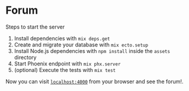 # Forum

Steps to start the server

  1. Install dependencies with `mix deps.get`
  2. Create and migrate your database with `mix ecto.setup`
  3. Install Node.js dependencies with `npm install` inside the `assets` directory
  4. Start Phoenix endpoint with `mix phx.server`
  5. (optional) Execute the tests with `mix test`

Now you can visit [`localhost:4000`](http://localhost:4000) from your browser and see the forum!.
